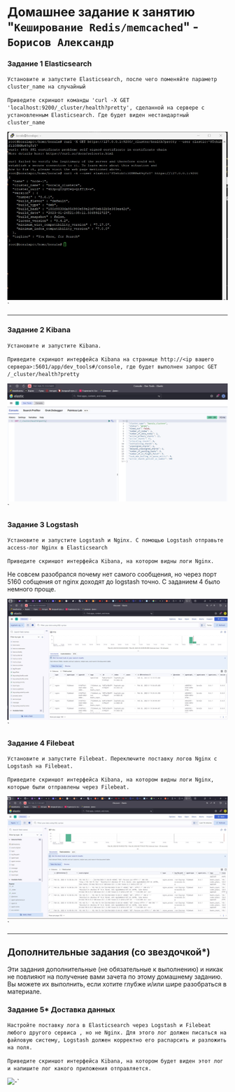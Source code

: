# Домашнее задание к занятию "`Кеширование Redis/memcached`" - `Борисов Александр`

### Задание 1 Elasticsearch

`Установите и запустите Elasticsearch, после чего поменяйте параметр cluster_name на случайный`

`Приведите скриншот команды 'curl -X GET 'localhost:9200/_cluster/health?pretty', сделанной на сервере с установленным Elasticsearch. Где будет виден нестандартный cluster_name`


![Elasticsearch](elastic_curl.jpg)`

---

### Задание 2 Kibana

`Установите и запустите Kibana.`

`Приведите скриншот интерфейса Kibana на странице http://<ip вашего сервера>:5601/app/dev_tools#/console, где будет выполнен запрос GET /_cluster/health?pretty`


![kibana_get](kibana_get.jpg)`


### Задание 3 Logstash

`Установите и запустите Logstash и Nginx. С помощью Logstash отправьте access-лог Nginx в Elasticsearch`

`Приведите скриншот интерфейса Kibana, на котором видны логи Nginx.`

Не совсем разобрался почему нет самого сообщения, но через порт 5160 собщения от nginx доходят до logstash точно. С заданием 4 было немного проще.

![Nginx](nginx_logstash.jpg)`

### Задание 4 Filebeat

`Установите и запустите Filebeat. Переключите поставку логов Nginx с Logstash на Filebeat.`

`Приведите скриншот интерфейса Kibana, на котором видны логи Nginx, которые были отправлены через Filebeat.`


![Filebeat](nginx_filebit.jpg)`

---
## Дополнительные задания (со звездочкой*)

Эти задания дополнительные (не обязательные к выполнению) и никак не повлияют на получение вами зачета по этому домашнему заданию. Вы можете их выполнить, если хотите глубже и/или шире разобраться в материале.

### Задание 5* Доставка данных

`Настройте поставку лога в Elasticsearch через Logstash и Filebeat любого другого сервиса , но не Nginx. Для этого лог должен писаться на файловую систему, Logstash должен корректно его распарсить и разложить на поля.`

`Приведите скриншот интерфейса Kibana, на котором будет виден этот лог и напишите лог какого приложения отправляется.`


![-](.jpg)`
